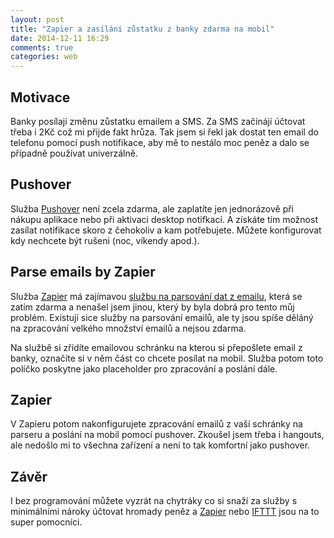 ```yaml
---
layout: post
title: "Zapier a zasílání zůstatku z banky zdarma na mobil"
date: 2014-12-11 16:29
comments: true
categories: web
---
```


## Motivace
Banky posílají změnu zůstatku emailem a SMS. Za SMS začínájí účtovat třeba i 2Kč což mi přijde fakt hrůza. Tak jsem si řekl jak dostat ten email do telefonu pomocí push notifikace, aby mě to nestálo moc peněz a dalo se případně používat univerzálně.

<!-- more -->

## Pushover
Služba [Pushover](https://pushover.net/) není zcela zdarma, ale zaplatíte jen jednorázově při nákupu aplikace nebo při aktivaci desktop notifkací. A získáte tím možnost zasílat notifikace skoro z čehokoliv a kam potřebujete. Můžete konfigurovat kdy nechcete být rušeni (noc, víkendy apod.). 

## Parse emails by Zapier 
Služba [Zapier](https://zapier.com/) má zajímavou [službu na parsování dat z emailu](http://parser.zapier.com/), která se zatím zdarma a nenašel jsem jinou, který by byla dobrá pro tento můj problém. Existují sice služby na parsování emailů, ale ty jsou spíše děláný na zpracování velkého množství emailů a nejsou zdarma.

Na službě si zřídíte emailovou schránku na kterou si přepošlete email z banky, označíte si v něm část co chcete posílat na mobil. Služba potom toto políčko poskytne jako placeholder pro zpracování a poslání dále.

## Zapier
V Zapieru potom nakonfigurujete zpracování emailů z vaší schránky na parseru a poslání na mobil pomocí pushover. Zkoušel jsem třeba i hangouts, ale nedošlo mi to všechna zařízení a není to tak komfortní jako pushover.

## Závěr
I bez programování můžete vyzrát na chytráky co si snaží za služby s minimálními nároky účtovat hromady peněz a [Zapier](https://zapier.com/) nebo [IFTTT](https://ifttt.com) jsou na  to super pomocníci.


